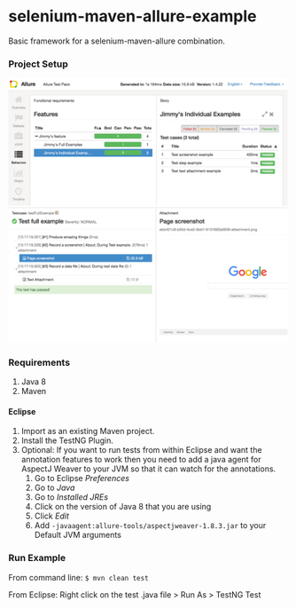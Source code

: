 # selenium-maven-allure-example
Basic framework for a selenium-maven-allure combination.

### Project Setup

![Allure Report Overview](allure-tools/allure_report_overview.png?raw=true "Allure Report Overview")
![Allure Report Detail](allure-tools/allure_report_details.png?raw=true "Allure Report Detail")

### Requirements
1. Java 8
2. Maven

#### Eclipse
1. Import as an existing Maven project.
2. Install the TestNG Plugin.
3. Optional: If you want to run tests from within Eclipse and want the annotation features to work then you need to add a java agent for AspectJ Weaver to your JVM so that it can watch for the annotations.
	1. Go to Eclipse *Preferences*
	2. Go to *Java*
	3. Go to *Installed JREs*
	4. Click on the version of Java 8 that you are using
	5. Click *Edit*
	6. Add `-javaagent:allure-tools/aspectjweaver-1.8.3.jar` to your Default JVM arguments

### Run Example
From command line: `$ mvn clean test`

From Eclipse: Right click on the test .java file > Run As > TestNG Test

